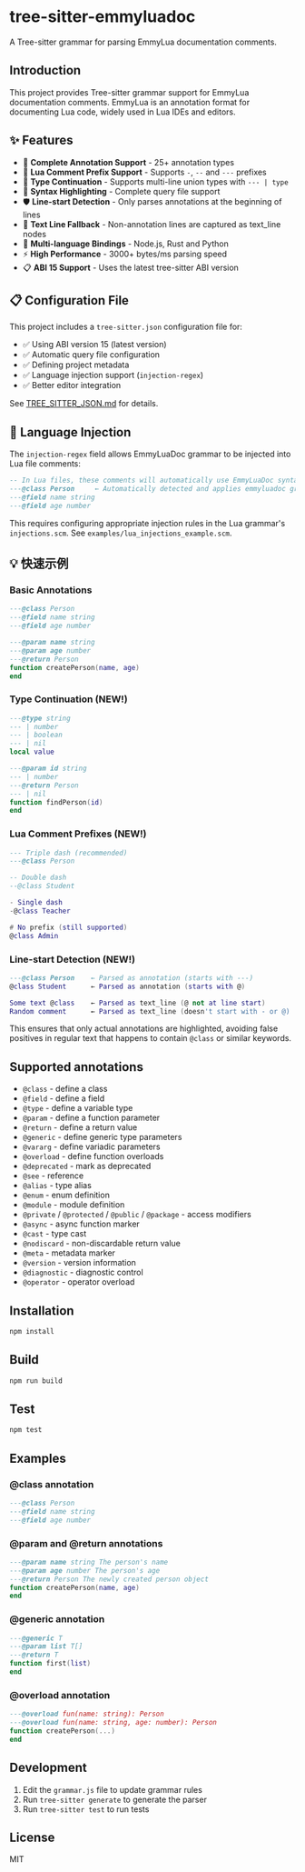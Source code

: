 # tree-sitter-emmyluadoc

A Tree-sitter grammar for parsing EmmyLua documentation comments.

## Introduction

This project provides Tree-sitter grammar support for EmmyLua documentation comments. EmmyLua is an annotation format for documenting Lua code, widely used in Lua IDEs and editors.

## ✨ Features

- 🎯 **Complete Annotation Support** - 25+ annotation types
- 📝 **Lua Comment Prefix Support** - Supports `-`, `--` and `---` prefixes
- 🔄 **Type Continuation** - Supports multi-line union types with `--- | type`
- 🎨 **Syntax Highlighting** - Complete query file support
- 🛡️ **Line-start Detection** - Only parses annotations at the beginning of lines
- 📄 **Text Line Fallback** - Non-annotation lines are captured as text_line nodes
- 🦀 **Multi-language Bindings** - Node.js, Rust and Python
- ⚡ **High Performance** - 3000+ bytes/ms parsing speed
- 📋 **ABI 15 Support** - Uses the latest tree-sitter ABI version

## 📋 Configuration File

This project includes a `tree-sitter.json` configuration file for:
- ✅ Using ABI version 15 (latest version)
- ✅ Automatic query file configuration
- ✅ Defining project metadata
- ✅ Language injection support (`injection-regex`)
- ✅ Better editor integration

See [TREE_SITTER_JSON.md](TREE_SITTER_JSON.md) for details.

## 🔄 Language Injection

The `injection-regex` field allows EmmyLuaDoc grammar to be injected into Lua file comments:

```lua
-- In Lua files, these comments will automatically use EmmyLuaDoc syntax highlighting
---@class Person     ← Automatically detected and applies emmyluadoc grammar
---@field name string
---@field age number
```

This requires configuring appropriate injection rules in the Lua grammar's `injections.scm`. See `examples/lua_injections_example.scm`.

## 💡 快速示例

### Basic Annotations
```lua
---@class Person
---@field name string
---@field age number

---@param name string
---@param age number
---@return Person
function createPerson(name, age)
end
```

### Type Continuation (NEW!)
```lua
---@type string
--- | number
--- | boolean
--- | nil
local value

---@param id string
--- | number
---@return Person
--- | nil
function findPerson(id)
end
```

### Lua Comment Prefixes (NEW!)
```lua
--- Triple dash (recommended)
---@class Person

-- Double dash
--@class Student

- Single dash
-@class Teacher

# No prefix (still supported)
@class Admin
```

### Line-start Detection (NEW!)
```lua
---@class Person    ← Parsed as annotation (starts with ---)
@class Student      ← Parsed as annotation (starts with @)

Some text @class    ← Parsed as text_line (@ not at line start)
Random comment      ← Parsed as text_line (doesn't start with - or @)
```

This ensures that only actual annotations are highlighted, avoiding false positives in regular text that happens to contain `@class` or similar keywords.

## Supported annotations

- `@class` - define a class
- `@field` - define a field
- `@type` - define a variable type
- `@param` - define a function parameter
- `@return` - define a return value
- `@generic` - define generic type parameters
- `@vararg` - define variadic parameters
- `@overload` - define function overloads
- `@deprecated` - mark as deprecated
- `@see` - reference
- `@alias` - type alias
- `@enum` - enum definition
- `@module` - module definition
- `@private` / `@protected` / `@public` / `@package` - access modifiers
- `@async` - async function marker
- `@cast` - type cast
- `@nodiscard` - non-discardable return value
- `@meta` - metadata marker
- `@version` - version information
- `@diagnostic` - diagnostic control
- `@operator` - operator overload

## Installation

```bash
npm install
```

## Build

```bash
npm run build
```

## Test

```bash
npm test
```

## Examples

### @class annotation
```lua
---@class Person
---@field name string
---@field age number
```

### @param and @return annotations
```lua
---@param name string The person's name
---@param age number The person's age
---@return Person The newly created person object
function createPerson(name, age)
end
```

### @generic annotation
```lua
---@generic T
---@param list T[]
---@return T
function first(list)
end
```

### @overload annotation
```lua
---@overload fun(name: string): Person
---@overload fun(name: string, age: number): Person
function createPerson(...)
end
```

## Development

1. Edit the `grammar.js` file to update grammar rules
2. Run `tree-sitter generate` to generate the parser
3. Run `tree-sitter test` to run tests

## License

MIT
